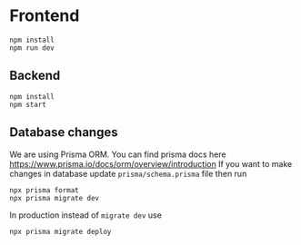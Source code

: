# Frontend

    npm install
    npm run dev

## Backend

    npm install
    npm start


## Database changes

We are using Prisma ORM. You can find prisma docs here https://www.prisma.io/docs/orm/overview/introduction 
If you want to make changes in database update `prisma/schema.prisma` file then run 

    npx prisma format
    npx prisma migrate dev

In production instead of `migrate dev` use 

    npx prisma migrate deploy
